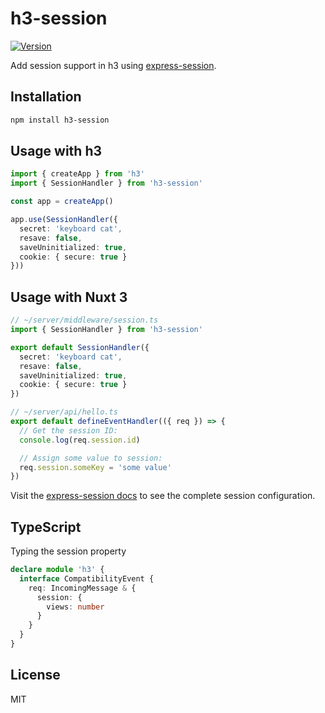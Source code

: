 # h3-session

[![Version](https://img.shields.io/npm/v/h3-session?style=flat&colorA=000000&colorB=000000)](https://www.npmjs.com/package/h3-session)

Add session support in h3 using [express-session](https://github.com/expressjs/session).

## Installation

```bash
npm install h3-session
```

## Usage with h3

```ts
import { createApp } from 'h3'
import { SessionHandler } from 'h3-session'

const app = createApp()

app.use(SessionHandler({
  secret: 'keyboard cat',
  resave: false,
  saveUninitialized: true,
  cookie: { secure: true }
}))
```

## Usage with Nuxt 3

```ts
// ~/server/middleware/session.ts
import { SessionHandler } from 'h3-session'

export default SessionHandler({
  secret: 'keyboard cat',
  resave: false,
  saveUninitialized: true,
  cookie: { secure: true }
})
```

```ts
// ~/server/api/hello.ts
export default defineEventHandler(({ req }) => {
  // Get the session ID:
  console.log(req.session.id)

  // Assign some value to session:
  req.session.someKey = 'some value'
})
```

Visit the [express-session docs](https://github.com/expressjs/session#sessionoptions) to see the complete session configuration.

## TypeScript

Typing the session property

```ts
declare module 'h3' {
  interface CompatibilityEvent {
    req: IncomingMessage & {
      session: {
        views: number
      }
    }
  }
}
```

## License

MIT
